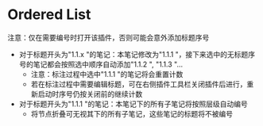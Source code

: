 # Ordered List

注意：仅在需要编号时打开该插件，否则可能会意外添加标题序号

- 对于标题开头为"1.1.x "的笔记：本笔记修改为"1.1.1 "，接下来选中的无标题序号的笔记都会按照选中顺序自动添加"1.1.2 ", "1.1.3 "...
  - 注意：标注过程中选中"1.1.1 "的笔记将会重置计数
  - 若在标注过程中需要编辑标题，可在右侧插件工具栏关闭插件后进行，重新启动时序号仍按关闭前的继续计数
- 对于标题开头为"1.1.1 "的笔记：本笔记下的所有子笔记将按照层级自动编号
  - 将节点折叠可无视其下的所有子笔记，这些笔记的标题将不被编号
